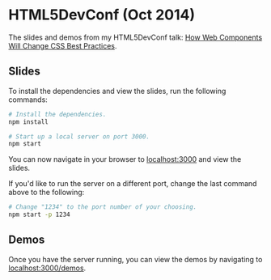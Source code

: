 HTML5DevConf (Oct 2014)
=======================

The slides and demos from my HTML5DevConf talk: [How Web Components Will Change CSS Best Practices](http://html5devconf.com/speakers/philip_walton.html#session).

## Slides

To install the dependencies and view the slides, run the following commands:

```sh
# Install the dependencies.
npm install

# Start up a local server on port 3000.
npm start
```

You can now navigate in your browser to [localhost:3000](http:/localhost:3000) and view the slides.

If you'd like to run the server on a different port, change the last command above to the following:

```sh
# Change "1234" to the port number of your choosing.
npm start -p 1234
```

## Demos

Once you have the server running, you can view the demos by navigating to [localhost:3000/demos](http://localhost:3000/demos).

